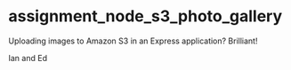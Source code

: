 # assignment_node_s3_photo_gallery
Uploading images to Amazon S3 in an Express application? Brilliant!

Ian and Ed